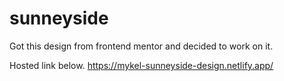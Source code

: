 # sunneyside

Got this design from frontend mentor and decided to work on it.

Hosted link below.
https://mykel-sunneyside-design.netlify.app/
